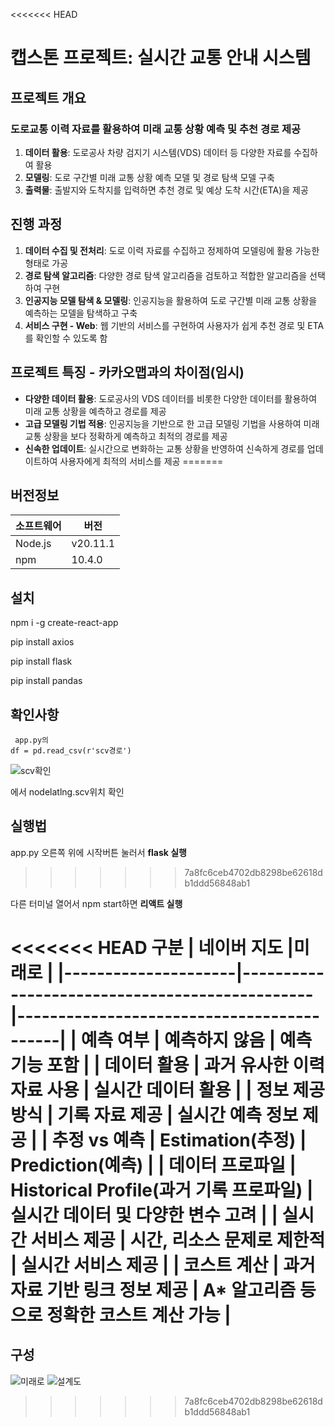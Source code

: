 <<<<<<< HEAD
# 캡스톤 프로젝트: 실시간 교통 안내 시스템

## 프로젝트 개요
### 도로교통 이력 자료를 활용하여 미래 교통 상황 예측 및 추천 경로 제공
1. **데이터 활용**: 도로공사 차량 검지기 시스템(VDS) 데이터 등 다양한 자료를 수집하여 활용
2. **모델링**: 도로 구간별 미래 교통 상황 예측 모델 및 경로 탐색 모델 구축
3. **출력물**: 출발지와 도착지를 입력하면 추천 경로 및 예상 도착 시간(ETA)을 제공

## 진행 과정
1. **데이터 수집 및 전처리**: 도로 이력 자료를 수집하고 정제하여 모델링에 활용 가능한 형태로 가공
2. **경로 탐색 알고리즘**: 다양한 경로 탐색 알고리즘을 검토하고 적합한 알고리즘을 선택하여 구현
3. **인공지능 모델 탐색 & 모델링**: 인공지능을 활용하여 도로 구간별 미래 교통 상황을 예측하는 모델을 탐색하고 구축
4. **서비스 구현 - Web**: 웹 기반의 서비스를 구현하여 사용자가 쉽게 추천 경로 및 ETA를 확인할 수 있도록 함

## 프로젝트 특징 - 카카오맵과의 차이점(임시)
- **다양한 데이터 활용**: 도로공사의 VDS 데이터를 비롯한 다양한 데이터를 활용하여 미래 교통 상황을 예측하고 경로를 제공
- **고급 모델링 기법 적용**: 인공지능을 기반으로 한 고급 모델링 기법을 사용하여 미래 교통 상황을 보다 정확하게 예측하고 최적의 경로를 제공
- **신속한 업데이트**: 실시간으로 변화하는 교통 상황을 반영하여 신속하게 경로를 업데이트하여 사용자에게 최적의 서비스를 제공
=======
## 버전정보

| 소프트웨어  | 버전      |
|-------------|-----------|
| Node.js     | v20.11.1  |
| npm         | 10.4.0    |

## 설치
npm i -g create-react-app

pip install axios

pip install flask

pip install pandas

## 확인사항
<pre>
<code> app.py의
df = pd.read_csv(r'scv경로')</code>
</pre>

![scv확인](https://github.com/juhyunk0820/Capstone/assets/52120957/4e6c2c0a-f0cd-49d0-93a8-e44458835ea2)

에서 nodelatlng.scv위치 확인

## 실행법
app.py 오른쪽 위에 시작버튼 눌러서 <b>flask 실행</b>
>>>>>>> 7a8fc6ceb4702db8298be62618db1ddd56848ab1

다른 터미널 열어서 npm start하면 <b>리액트 실행</b>

<<<<<<< HEAD
 구분                | 네이버 지도                                   |미래로                 |
|---------------------|-----------------------------------------------|-------------------------------------------|
| 예측 여부           | 예측하지 않음                                 | 예측 기능 포함                            |
| 데이터 활용         | 과거 유사한 이력 자료 사용                     | 실시간 데이터 활용                        |
| 정보 제공 방식      | 기록 자료 제공                                | 실시간 예측 정보 제공                    |
| 추정 vs 예측        | Estimation(추정)                              | Prediction(예측)                          |
| 데이터 프로파일     | Historical Profile(과거 기록 프로파일)        | 실시간 데이터 및 다양한 변수 고려         |
| 실시간 서비스 제공  | 시간, 리소스 문제로 제한적                     | 실시간 서비스 제공                        |
| 코스트 계산         | 과거 자료 기반 링크 정보 제공                  | A* 알고리즘 등으로 정확한 코스트 계산 가능 |
=======
## 구성
![미래로](https://github.com/juhyunk0820/Capstone/assets/52120957/117b15ef-69e5-4f93-911f-2c1d2433035e)
![설계도](https://github.com/juhyunk0820/Capstone/assets/52120957/6e27e7a6-0e28-41ea-9ce9-eeeff616b1d9)
>>>>>>> 7a8fc6ceb4702db8298be62618db1ddd56848ab1

